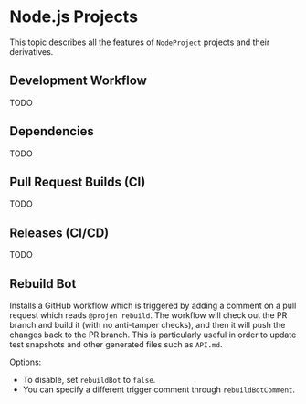 # Node.js Projects

This topic describes all the features of `NodeProject` projects and their
derivatives.

## Development Workflow

TODO

## Dependencies

TODO

## Pull Request Builds (CI)

TODO

## Releases (CI/CD)

TODO

## Rebuild Bot

Installs a GitHub workflow which is triggered by adding a comment on a pull
request which reads `@projen rebuild`. The workflow will check out the PR branch
and build it (with no anti-tamper checks), and then it will push the changes
back to the PR branch. This is particularly useful in order to update test
snapshots and other generated files such as `API.md`.

Options:

- To disable, set `rebuildBot` to `false`.
- You can specify a different trigger comment through `rebuildBotComment`.
